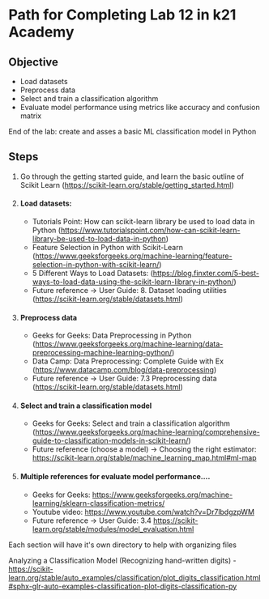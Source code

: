 # Path for Completing Lab 12 in k21 Academy

## Objective
- Load datasets
- Preprocess data
- Select and train a classification algorithm
- Evaluate model performance using metrics like accuracy and confusion matrix

End of the lab: create and asses a basic ML classification model in Python

## Steps
1) Go through the getting started guide, and learn the basic outline of Scikit Learn (https://scikit-learn.org/stable/getting_started.html)

2) #### Load datasets:
    - Tutorials Point: How can scikit-learn library be used to load data in Python (https://www.tutorialspoint.com/how-can-scikit-learn-library-be-used-to-load-data-in-python)
    - Feature Selection in Python with Scikit-Learn (https://www.geeksforgeeks.org/machine-learning/feature-selection-in-python-with-scikit-learn/)
    - 5 Different Ways to Load Datasets: (https://blog.finxter.com/5-best-ways-to-load-data-using-the-scikit-learn-library-in-python/)
    - Future reference -> User Guide: 8. Dataset loading utilities (https://scikit-learn.org/stable/datasets.html)

3) #### Preprocess data
    - Geeks for Geeks: Data Preprocessing in Python (https://www.geeksforgeeks.org/machine-learning/data-preprocessing-machine-learning-python/)
    - Data Camp: Data Preprocessing: Complete Guide with Ex (https://www.datacamp.com/blog/data-preprocessing)
    - Future reference -> User Guide: 7.3 Preprocessing data (https://scikit-learn.org/stable/datasets.html)

4) #### Select and train a classification model
    - Geeks for Geeks: Select and train a classification algorithm (https://www.geeksforgeeks.org/machine-learning/comprehensive-guide-to-classification-models-in-scikit-learn/)
    - Future reference (choose a model) -> Choosing the right estimator: https://scikit-learn.org/stable/machine_learning_map.html#ml-map

5) #### Multiple references for evaluate model performance....
    - Geeks for Geeks: https://www.geeksforgeeks.org/machine-learning/sklearn-classification-metrics/
    - Youtube video: https://www.youtube.com/watch?v=Dr7lbdgzpWM
    - Future reference -> User Guide: 3.4 https://scikit-learn.org/stable/modules/model_evaluation.html

Each section will have it's own directory to help with organizing files

Analyzing a Classification Model (Recognizing hand-written digits) - https://scikit-learn.org/stable/auto_examples/classification/plot_digits_classification.html#sphx-glr-auto-examples-classification-plot-digits-classification-py